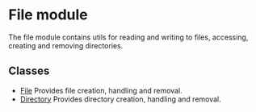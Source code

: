 # File module

The file module contains utils for reading and writing to files, accessing, creating and removing directories.

## Classes

* [File](/docs/modules/file_module/file) Provides file creation, handling and removal.
* [Directory](/docs/modules/file_module/directory) Provides directory creation, handling and removal.